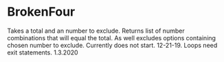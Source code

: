 # BrokenFour
Takes a total and an number to exclude. Returns list of number combinations that will equal the total. As well excludes options containing chosen number to exclude. 
Currently does not start. 12-21-19.
Loops need exit statements. 1.3.2020
